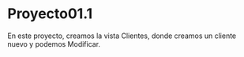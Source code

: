 # Proyecto01.1
En este proyecto, creamos la vista Clientes, donde creamos un cliente nuevo y podemos Modificar.
